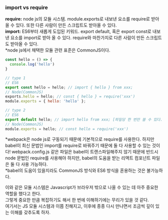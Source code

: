 ### import vs require
**require:** node js의 모듈 시스템. module.exports로 내보낸 요소를 require로 받아 올 수 있다. 또한 다른 사람이 만든 스크립트도 받아올 수 있다.              
**import:** ES6부터 새롭게 도입된 키워드. export default, 혹은 export const로 내보낸 요소를 import로 받아 올 수 있다. require와 마찬가지로 다른 사람이 만든 스크립트도 받아올 수 있다.            
*node js에서 채택한 모듈 관련 표준은 CommonJS이다.         

~~~javascript
const hello = () => {
  console.log('hello')
}

// type 1
// ES6
export const hello = hello; // import { hello } from xxx;
// Node(CommonJS)
exports.hello = hello; // const { hello } = require('xxx')
module.exports = { hello: 'hello' }; 

// type 2
// ES6
export default hello; // import hello from xxx; [파일당 한 번만 쓸 수 있다.]
// Node(CommonJS)
module.exports = hello; // const hello = require('xxx')

~~~

*webpack은 node js로 구동되기 때문에 기본적으로 require를 사용한다. 하지만 babel이 최신 문법인 import를 require로 바꿔주기 때문에 둘 다 사용할 수 있는 것이다! webpack.config.js 같은 파일은 babel이 트랜스파일해주지 않기 때문에 반드시 node 문법인 require를 사용해야 하지만, babel의 도움을 받는 리액트 컴포넌트 파일은 둘 다 사용 가능하다.    
*babel의 도움이 있을지라도 CommonJS 방식와 ES6 방식을 혼용하는 것은 불가능하다.      
    
이와 같은 모듈 시스템은 Javascript가 브라우저 밖으로 나올 수 있는 데 아주 중요한 역할을 했다고 한다.    
그렇게 중요한 만큼 복잡하기도 해서 한 번에 이해하기에는 무리가 있을 것 같다.    
여기서는 JS 모듈 시스템과 이쯤 친해지고, 이후에 종종 다시 만나면서 조금씩 깊이 있는 이해를 갖추도록 하자.    